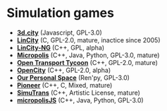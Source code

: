 # Simulation games

[comment]: # (start of autogenerated content, do not edit)
- **[3d.city](3d_city.md)** (Javascript, GPL-3.0)
- **[LinCity](lincity.md)** (C, GPL-2.0, mature, inactice since 2005)
- **[LinCity-NG](lincity_ng.md)** (C++, GPL, alpha)
- **[Micropolis](micropolis.md)** (C++, Java, Python, GPL-3.0, mature)
- **[Open Transport Tycoon](open_transport_tycoon.md)** (C++, GPL-2.0, mature)
- **[OpenCity](open_city.md)** (C++, GPL-2.0, alpha)
- **[Our Personal Space](our_personal_space.md)** (Ren'py, GPL-3.0)
- **[Pioneer](pioneer.md)** (C++, C, Mixed, mature)
- **[SimuTrans](simutrans.md)** (C++, Artistic License, mature)
- **[micropolisJS](micropolis_js.md)** (C++, Java, Python, GPL-3.0)

[comment]: # (end of autogenerated content)